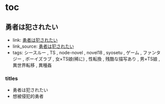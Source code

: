# toc

## 勇者は犯されたい

- link: [勇者は犯されたい](%E5%8B%87%E8%80%85%E3%81%AF%E7%8A%AF%E3%81%95%E3%82%8C%E3%81%9F%E3%81%84/)
- link_source: [勇者は犯されたい](../h/%E5%8B%87%E8%80%85%E3%81%AF%E7%8A%AF%E3%81%95%E3%82%8C%E3%81%9F%E3%81%84/)
- tags: シースルー , TS , node-novel , novel18 , syosetu , ゲーム , ファンタジー , ボーイズラブ , 女×TS娘(稀に) , 性転換 , 残酷な描写あり , 男×TS娘 , 異世界転移 , 異種姦

### titles

- 勇者は犯されたい
- 想被侵犯的勇者
